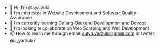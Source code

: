 - 👋 Hi, I’m @ayarzuki
- 👀 I’m interested in Website Development and Software Quality Assurance
- 🌱 I’m currently learning Golang-Backend Development and Devops
- 💞️ I’m looking to collaborate on Web Scraping and Web Development
- 📫 How to reach me through email: aulya.yarzuki@gmail.com or twitter: @a_yarzuki7

<!---
ayarzuki/ayarzuki is a ✨ special ✨ repository because its `README.md` (this file) appears on your GitHub profile.
You can click the Preview link to take a look at your changes.
--->
